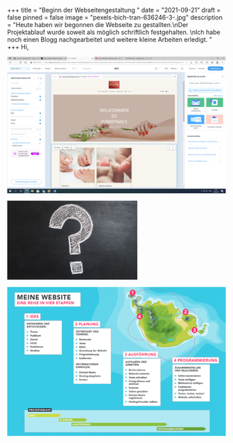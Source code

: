 +++
title = "Beginn der Webseitengestaltung "
date = "2021-09-21"
draft = false
pinned = false
image = "pexels-bich-tran-636246-3-.jpg"
description = "Heute haben wir begonnen die Webseite zu gestallten.\nDer Projektablauf wurde soweit als möglich schriftlich festgehalten. \nIch habe noch einen Blogg nachgearbeitet und weitere kleine Arbeiten erledigt. "
+++
Hi,

![Milo hat begonnen unsere Ideen umzusetzen. Die Webseite machen wir mir Card. Sie soll einfach gestaltet werden, so dass unsere Kundin sie später selbst unterhalten kann. ](screen-3-.png "Umsetzung der ersten Ideen ")

![Bei der Gestaltung vom Logo sind wir stehen geblieben. Wir müssen uns nach den Ferien überlegen, wie unser Unternehmen heissen soll und welches Logo wir haben. Weiter müssen wir auch ein Logo für unsere Kundin machen. Also kurz, wir haben noch nichts im Bereich Logo gemacht. ](pexels-pixabay-356079-1-4-.jpg)

![Wir haben heute den Projektablauf soweit als möglich verschriftlicht. ](unbenannt-2-.png "Word Text Projektablauf")
